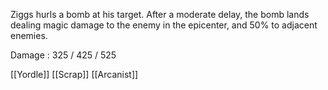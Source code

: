 Ziggs hurls a bomb at his target. After a moderate delay, the bomb lands dealing magic damage to the enemy in the epicenter, and 50% to adjacent enemies.

Damage : 325 / 425 / 525

[[Yordle]]
[[Scrap]]
[[Arcanist]]
